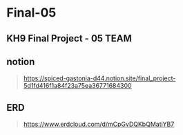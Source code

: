 # Final-05

## KH9 Final Project - 05 TEAM

## notion 
> https://spiced-gastonia-d44.notion.site/final_project-5d1fd416f1a84f23a75ea36771684300

## ERD
> https://www.erdcloud.com/d/mCpGvDQKbQMatiYB7
